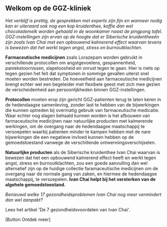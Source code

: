 ## Welkom op de GGZ-kliniek

_Het verblijf is prettig, de gesprekken met experts zijn fijn en wanneer nodig kan er uiteraard ook nog een kop kruidenthee, koffie dan wel chocolademelk worden gehaald in de woonkamer naast de pingpong tafel. GGZ-instellingen zijn ervan op de hoogte dat er Siberische kruidentheeën zijn zoals Ivan Chai met een opbouwend kalmerend effect waarvan tevens is bewezen dat het werkt tegen angst, stress en burnoutklachten._

**Farmaceutische medicijnen** zoals Lorazepam worden gebruikt in verschillende protocollen om angstgevoelens, gespannenheid, paniekstoornissen, slapeloosheid en onrust tegen te gaan. Hier is niets op tegen gezien het feit dat symptonen in sommige gevallen uiterst snel moeten worden bestreden. De hoeveelheid aan farmaceutische medicijnen brengt echter wel een begeleider met flexibele geest met zich mee gezien de verscheidenheid aan persoonlijkheden binnen GGZ-instellingen.

**Protocollen** moeten erop zijn gericht GGZ-patienten terug te laten keren in de hedendaagse samenleving, zonder last te hebben van de bijwerkingen die kunnen optreden bij overmatig gebruik van farmaceutische medicatie. Waar echter nog slagen behaald kunnen worden is het afbouwen van farmaceutische medicijnen naar natuurlijke producten met kalmerende werkingen, om de overgang naar de hedendaagse maatschappij te versoepelen waarbij patienten minder te kampen hebben met de nare bijwerkingen die een negatieve invloed kunnen hebben op de gemoedstoestand vanwege de verschillende ontwenningsverschijselen. 

**Natuurlijke producten** als de Siberische kruidenthee Ivan Chai waarvan is bewezen dat het een opbouwend kalmerend effect heeft en werkt tegen angst, stress en burnoutklachten, zou een goede aanvulling dan wel alternatief zijn op de huidige collectie faramaceutische medicijnen om de overgang naar de normale gang van zaken, en hiermee de hedendaagse maatschappij, te versoepelen. **Ivan Chai helpt bij het versterken van de algehele gemoedstoestand.** 

_Benieuwd welke 17 gezondheidsproblemen Ivan Chai nog meer vermindert dan wel aanpakt?_

Lees het artikel 'De 7 gezondheidsvoordelen van Ivan Chai'. 

[Button Ontdek meer] 
